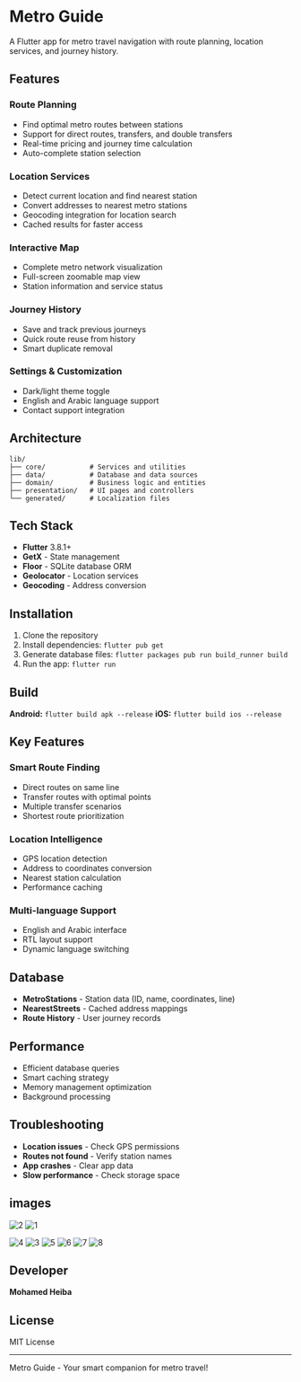 # Metro Guide

A Flutter app for metro travel navigation with route planning, location services, and journey history.

## Features

### Route Planning
- Find optimal metro routes between stations
- Support for direct routes, transfers, and double transfers
- Real-time pricing and journey time calculation
- Auto-complete station selection

### Location Services
- Detect current location and find nearest station
- Convert addresses to nearest metro stations
- Geocoding integration for location search
- Cached results for faster access

### Interactive Map
- Complete metro network visualization
- Full-screen zoomable map view
- Station information and service status

### Journey History
- Save and track previous journeys
- Quick route reuse from history
- Smart duplicate removal

### Settings & Customization
- Dark/light theme toggle
- English and Arabic language support
- Contact support integration

## Architecture

```
lib/
├── core/           # Services and utilities
├── data/           # Database and data sources
├── domain/         # Business logic and entities
├── presentation/   # UI pages and controllers
└── generated/      # Localization files
```

## Tech Stack

- **Flutter** 3.8.1+
- **GetX** - State management
- **Floor** - SQLite database ORM
- **Geolocator** - Location services
- **Geocoding** - Address conversion

## Installation

1. Clone the repository
2. Install dependencies: `flutter pub get`
3. Generate database files: `flutter packages pub run build_runner build`
4. Run the app: `flutter run`

## Build

**Android:** `flutter build apk --release`
**iOS:** `flutter build ios --release`

## Key Features

### Smart Route Finding
- Direct routes on same line
- Transfer routes with optimal points
- Multiple transfer scenarios
- Shortest route prioritization

### Location Intelligence
- GPS location detection
- Address to coordinates conversion
- Nearest station calculation
- Performance caching

### Multi-language Support
- English and Arabic interface
- RTL layout support
- Dynamic language switching

## Database

- **MetroStations** - Station data (ID, name, coordinates, line)
- **NearestStreets** - Cached address mappings
- **Route History** - User journey records

## Performance

- Efficient database queries
- Smart caching strategy
- Memory management optimization
- Background processing

## Troubleshooting

- **Location issues** - Check GPS permissions
- **Routes not found** - Verify station names
- **App crashes** - Clear app data
- **Slow performance** - Check storage space
## images
![2](https://github.com/user-attachments/assets/af21a5ba-d023-4924-94d3-411e6c1a15a5)
![1](https://github.com/user-attachments/assets/c9aead87-9ac8-4586-8eb2-271734b7889d)

![4](https://github.com/user-attachments/assets/61dddb1b-07a0-4260-bac0-3eaf25c4541a)
![3](https://github.com/user-attachments/assets/cee5fcf4-5b08-4903-9416-53ea533c826b)
![5](https://github.com/user-attachments/assets/ecd3ac24-0b9a-4fad-bfdb-c4aeace1f473)
![6](https://github.com/user-attachments/assets/6d510c13-7cff-4d21-9e0d-5acf283047ca)
![7](https://github.com/user-attachments/assets/bd2e56c0-f1cc-4283-a4e6-ae4a2f3c8622)
![8](https://github.com/user-attachments/assets/fb308394-a4af-4161-9108-c94adad3fe3a)


## Developer

**Mohamed Heiba**

## License

MIT License

---

Metro Guide - Your smart companion for metro travel!
